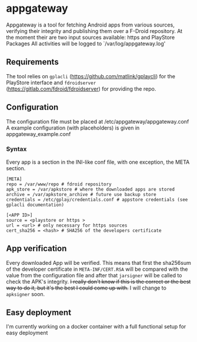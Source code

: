 # appgateway

Appgateway is a tool for fetching Android apps from various sources, verifying their integrity and publishing them over a F-Droid repository.
At the moment their are two input sources available: https and PlayStore Packages
All activities will be logged to `/var/log/appgateway.log'

## Requirements
The tool relies on `gplacli` (https://github.com/matlink/gplaycli) for the PlayStore interface and `fdroidserver` (https://gitlab.com/fdroid/fdroidserver) for providing the repo.

## Configuration
The configuration file must be placed at /etc/appgateway/appgateway.conf
A example configuration (with placeholders) is given in appgateway_example.conf

### Syntax

Every app is a section in the INI-like conf file, with one exception,  the META section. 

	[META]
	repo = /var/www/repo # fdroid repository
	apk_store = /var/apkstore # where the downloaded apps are stored
	archive = /var/apkstore_archive # future use backup store
	credentials = /etc/gplay/credentials.conf # appstore credentials (see gplacli documentation)
	
	[<APP ID>]
	source = <playstore or https >
	url = <url> # only necessary for https sources
	cert_sha256 = <hash> # SHA256 of the developers certificate
	

## App verification
Every downloaded App will be verified. This means that first the sha256sum of the developer certificate in `META-INF/CERT.RSA` will be compared with the value from the configuration file and after that `jarsigner` will be called to check the APK's integrity. ~~I really don't know if this is the correct or the best way to do it, but it's the best I could come up with.~~
I will change to `apksigner` soon.


## Easy deployment
I'm currently working on a docker container with a full functional setup for easy deployment
